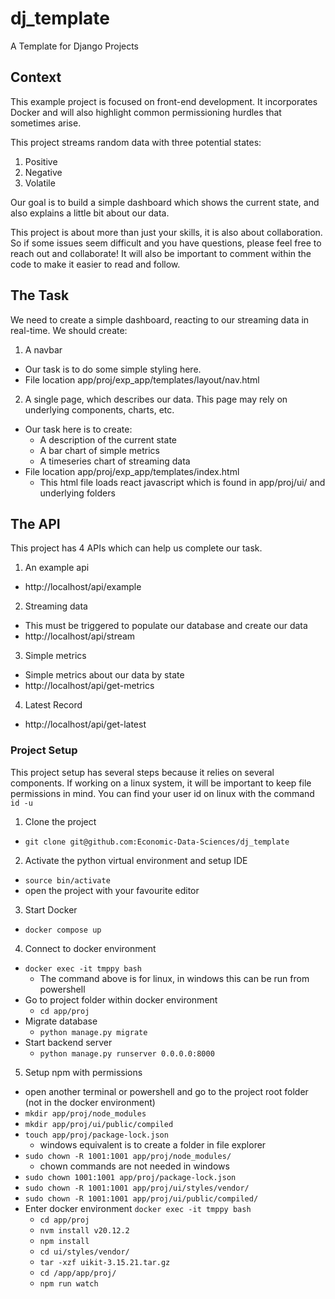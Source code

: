# dj_template
A Template for Django Projects

## Context
This example project is focused on front-end development. It incorporates Docker and will also highlight common permissioning hurdles that sometimes arise.

This project streams random data with three potential states:
1. Positive
2. Negative
3. Volatile

Our goal is to build a simple dashboard which shows the current state, and also explains a little bit about our data.

This project is about more than just your skills, it is also about collaboration. So if some issues seem difficult and you have questions, please feel free to reach out and collaborate! It will also be important to comment within the code to make it easier to read and follow.

## The Task
We need to create a simple dashboard, reacting to our streaming data in real-time. We should create:
1. A navbar
  - Our task is to do some simple styling here.
  - File location app/proj/exp_app/templates/layout/nav.html
2. A single page, which describes our data. This page may rely on underlying components, charts, etc.
  - Our task here is to create:
    - A description of the current state
    - A bar chart of simple metrics
    - A timeseries chart of streaming data
  - File location app/proj/exp_app/templates/index.html
    - This html file loads react javascript which is found in app/proj/ui/ and underlying folders


## The API
This project has 4 APIs which can help us complete our task.
1. An example api
  - http://localhost/api/example
2. Streaming data
  - This must be triggered to populate our database and create our data
  - http://localhost/api/stream
3. Simple metrics
  - Simple metrics about our data by state
  - http://localhost/api/get-metrics
4. Latest Record
  - http://localhost/api/get-latest


### Project Setup
This project setup has several steps because it relies on several components. If working on a linux system, it will be important to keep file permissions in mind. You can find your user id on linux with the command `id -u`

1. Clone the project
  - `git clone git@github.com:Economic-Data-Sciences/dj_template`
2. Activate the python virtual environment and setup IDE
  - `source bin/activate`
  - open the project with your favourite editor
3. Start Docker
  - `docker compose up`
4. Connect to docker environment
  - `docker exec -it tmppy bash`
    - The command above is for linux, in windows this can be run from powershell
  - Go to project folder within docker environment
    - `cd app/proj`
  - Migrate database
    - `python manage.py migrate`
  - Start backend server
    - `python manage.py runserver 0.0.0.0:8000`
5. Setup npm with permissions
  - open another terminal or powershell and go to the project root folder (not in the docker environment)
  - `mkdir app/proj/node_modules`
  - `mkdir app/proj/ui/public/compiled`
  - `touch app/proj/package-lock.json`
    - windows equivalent is to create a folder in file explorer
  - `sudo chown -R 1001:1001 app/proj/node_modules/`
    - chown commands are not needed in windows
  - `sudo chown 1001:1001 app/proj/package-lock.json`
  - `sudo chown -R 1001:1001 app/proj/ui/styles/vendor/`
  - `sudo chown -R 1001:1001 app/proj/ui/public/compiled/`
  - Enter docker environment
    `docker exec -it tmppy bash`
    - `cd app/proj`
    - `nvm install v20.12.2`
    - `npm install`
    - `cd ui/styles/vendor/`
    - `tar -xzf uikit-3.15.21.tar.gz`
    - `cd /app/app/proj/`
    - `npm run watch`
    
    
    
    
    
    
